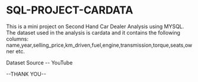 # SQL-PROJECT-CARDATA


This is a mini project on Second Hand Car Dealer Analysis using MYSQL.
The dataset used in the analysis is cardata and it contains the following columns:
name,year,selling_price,km_driven,fuel,engine,transmission,torque,seats,owner etc.

Dataset Source -- YouTube

--THANK YOU--
